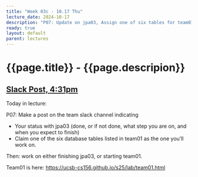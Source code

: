 ```yaml
---
title: "Week 03c - 10.17 Thu"
lecture_date: 2024-10-17
description: "P07: Update on jpa03, Assign one of six tables for team01; start team01"
ready: true
layout: default
parent: lectures
---
```


# {{page.title}} - {{page.descripion}}

## [Slack Post, 4:31pm](https://ucsb-cs156-s25.slack.com/archives/C07FDC0U6DS/p1729207878042469)

Today in lecture:

P07:  Make a post on the team slack channel indicating

* Your status with jpa03 (done, or if not done, what step you are on, and when you expect to finish)
* Claim one of the six database tables listed in team01 as the one you’ll work on.

Then: work on either finishing jpa03, or starting team01.

Team01 is here: <https://ucsb-cs156.github.io/s25/lab/team01.html>

